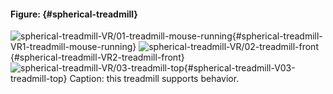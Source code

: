 #### Figure: {#spherical-treadmill}
![spherical-treadmill-VR/01-treadmill-mouse-running ](img/spherical-treadmill-VR/01-treadmill-mouse-running.jpg){#spherical-treadmill-VR1-treadmill-mouse-running}
![spherical-treadmill-VR/02-treadmill-front ](img/spherical-treadmill-VR/02-treadmill-front.jpg){#spherical-treadmill-VR2-treadmill-front}
![spherical-treadmill-VR/03-treadmill-top ](img/spherical-treadmill-VR/03-treadmill-top.jpg){#spherical-treadmill-V03-treadmill-top}
Caption: this treadmill supports behavior.




